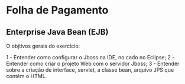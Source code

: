 # Folha de Pagamento

## Enterprise Java Bean (EJB)

O objtivos gerais do exercício:

1 - Entender como configurar o Jboss na IDE, no cado no Eclipse;
2 - Entender como criar o projeto Web com o servidor Jboss;
3 - Entender sobre a criação de interface, servlet, a classe bean, arquivo JPS que contém o HTML.
